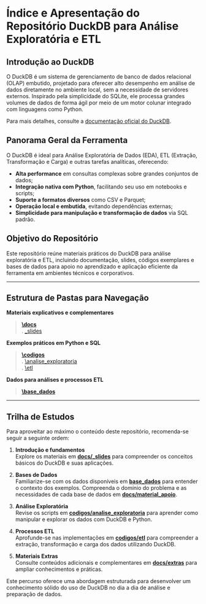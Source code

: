 # Índice e Apresentação do Repositório DuckDB para Análise Exploratória e ETL

## Introdução ao DuckDB

O DuckDB é um sistema de gerenciamento de banco de dados relacional (OLAP) embutido, projetado para oferecer alto desempenho em análise de dados diretamente no ambiente local, sem a necessidade de servidores externos. Inspirado pela simplicidade do SQLite, ele processa grandes volumes de dados de forma ágil por meio de um motor colunar integrado com linguagens como Python.

Para mais detalhes, consulte a [documentação oficial do DuckDB](https://duckdb.org/docs/).

## Panorama Geral da Ferramenta

O DuckDB é ideal para Análise Exploratória de Dados (EDA), ETL (Extração, Transformação e Carga) e outras tarefas analíticas, oferecendo:

- **Alta performance** em consultas complexas sobre grandes conjuntos de dados;
- **Integração nativa com Python**, facilitando seu uso em notebooks e scripts;
- **Suporte a formatos diversos** como CSV e Parquet;
- **Operação local e embutida**, evitando dependências externas;
- **Simplicidade para manipulação e transformação de dados** via SQL padrão.

## Objetivo do Repositório

Este repositório reúne materiais práticos do DuckDB para análise exploratória e ETL, incluindo documentação, slides, códigos exemplares e bases de dados para apoio no aprendizado e aplicação eficiente da ferramenta em ambientes técnicos e corporativos.

---

## Estrutura de Pastas para Navegação

**Materiais explicativos e complementares**  
> **[\docs](docs/)**  
  >. [\_slides](docs/_slides/)  

**Exemplos práticos em Python e SQL**  
> **[\codigos](codigos/)**  
  >. [\analise_exploratoria](codigos/analise_exploratoria/)  
  >. [\etl](codigos/etl/)  

**Dados para análises e processos ETL**  
> **[\base_dados](base_dados/)** 

---

## Trilha de Estudos

Para aproveitar ao máximo o conteúdo deste repositório, recomenda-se seguir a seguinte ordem:

1. **Introdução e fundamentos**  
   Explore os materiais em **[docs/_slides](docs/_slides/)** para compreender os conceitos básicos do DuckDB e suas aplicações.

2. **Bases de Dados**  
   Familiarize-se com os dados disponíveis em **[base_dados](base_dados/)** para entender o contexto dos exemplos.
   Compreenda o domínio do problema e as necessidades de cada base de dados em **[docs/material_apoio](docs/material_apoio)**.

3. **Análise Exploratória**  
   Revise os scripts em **[codigos/analise_exploratoria](codigos/analise_exploratoria/)** para aprender como manipular e explorar os dados com DuckDB e Python.

4. **Processos ETL**  
   Aprofunde-se nas implementações em **[codigos/etl](codigos/etl/)** para compreender a extração, transformação e carga dos dados utilizando DuckDB.

5. **Materiais Extras**  
   Consulte conteúdos adicionais e complementares em **[docs/extras](docs/extras/)** para ampliar conhecimentos e práticas.

Este percurso oferece uma abordagem estruturada para desenvolver um conhecimento sólido do uso de DuckDB no dia a dia de análise e preparação de dados.
